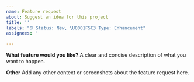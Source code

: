 ```yaml
---
name: Feature request
about: Suggest an idea for this project
title: ''
labels: "⏰ Status: New, \U0001F5C3 Type: Enhancement"
assignees: ''

---
```


**What feature would you like?**
A clear and concise description of what you want to happen.

**Other**
Add any other context or screenshots about the feature request here.

